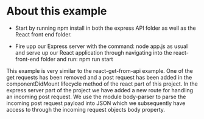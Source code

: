 # About this example

* Start by running npm install in both the express API folder as well as the React front end folder.

* Fire upp our Express server with the command: node app.js as usual and serve up our React application through navigating into the react-front-end folder and run: npm run start

This example is very similar to the react-get-from-api example. One of the get requests has been removed and a post request has been added in the componentDidMount lifecycle method of the react part of this project. 
In the express server part of the project we have added a new route for handling an incoming post request. We use the module body-parser to parse the incoming post request payload into JSON which we subsequently have access to through the incoming request objects body property.
